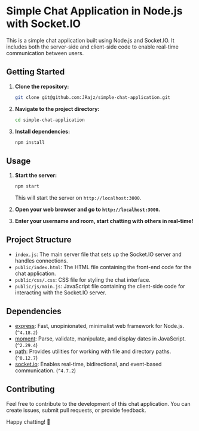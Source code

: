 # Simple Chat Application in Node.js with Socket.IO

This is a simple chat application built using Node.js and Socket.IO. It includes both the server-side and client-side code to enable real-time communication between users.

## Getting Started

1. **Clone the repository:**

   ```bash
   git clone git@github.com:JRajz/simple-chat-application.git
   ```

2. **Navigate to the project directory:**

   ```bash
   cd simple-chat-application
   ```

3. **Install dependencies:**

   ```bash
   npm install
   ```

## Usage

1. **Start the server:**

   ```bash
   npm start
   ```

   This will start the server on `http://localhost:3000`.

2. **Open your web browser and go to `http://localhost:3000`.**

3. **Enter your username and room, start chatting with others in real-time!**

## Project Structure

- `index.js`: The main server file that sets up the Socket.IO server and handles connections.
- `public/index.html`: The HTML file containing the front-end code for the chat application.
- `public/css/.css`: CSS file for styling the chat interface.
- `public/js/main.js`: JavaScript file containing the client-side code for interacting with the Socket.IO server.

## Dependencies

- [express](https://www.npmjs.com/package/express): Fast, unopinionated, minimalist web framework for Node.js. (`^4.18.2`)
- [moment](https://www.npmjs.com/package/moment): Parse, validate, manipulate, and display dates in JavaScript. (`^2.29.4`)
- [path](https://www.npmjs.com/package/path): Provides utilities for working with file and directory paths. (`^0.12.7`)
- [socket.io](https://www.npmjs.com/package/socket.io): Enables real-time, bidirectional, and event-based communication. (`^4.7.2`)

## Contributing

Feel free to contribute to the development of this chat application. You can create issues, submit pull requests, or provide feedback.

Happy chatting! 🚀
